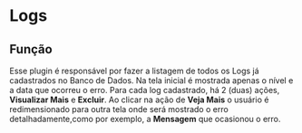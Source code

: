 # Logs

## Função

Esse plugin é responsável por fazer a listagem de todos os Logs já cadastrados no Banco de Dados. Na tela inicial é mostrada apenas o nível e a data que ocorreu o erro.
Para cada log cadastrado, há 2 (duas) ações, **Visualizar Mais** e **Excluir**. Ao clicar na ação de **Veja Mais**  o usuário é redimensionado para outra tela onde será mostrado o erro detalhadamente,como por exemplo, a **Mensagem** que ocasionou o erro.
